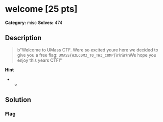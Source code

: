 # welcome [25 pts]

**Category:** misc
**Solves:** 474

## Description
>b"Welcome to UMass CTF.  Were so excited youre here we decided to give you a free flag: `UMASS{W3LC0M3_T0_TH3_C0MP}`\r\n\r\nWe hope you enjoy this years CTF!"

**Hint**
* -

## Solution

### Flag

